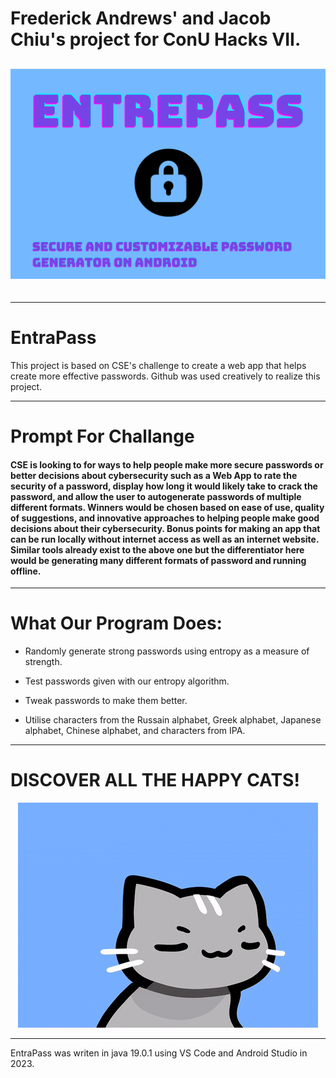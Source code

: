 # Frederick Andrews' and Jacob Chiu's project for ConU Hacks VII.

<div align="center"style="font-size:30px;">

![Entrepass Logo](/Assets/logo.png "Entrepass logo")

</div>

---


# EntraPass


This project is based on CSE's challenge to create a web app that helps create more effective passwords. Github was used creatively to realize this project.

---

# Prompt For Challange

#### CSE is looking to for ways to help people make more secure passwords or better decisions about cybersecurity such as a Web App to rate the security of a password, display how long it would likely take to crack the password, and allow the user to autogenerate passwords of multiple different formats. Winners would be chosen based on ease of use, quality of suggestions, and innovative approaches to helping people make good decisions about their cybersecurity. Bonus points for making an app that can be run locally without internet access as well as an internet website. Similar tools already exist to the above one but the differentiator here would be generating many different formats of password and running offline.

---


# What Our Program Does:

- Randomly generate strong passwords using entropy as a measure of strength.

- Test passwords given with our entropy algorithm.

- Tweak passwords to make them better.

- Utilise characters from the Russain alphabet, Greek alphabet, Japanese alphabet, Chinese alphabet, and characters from IPA.

---

# DISCOVER ALL THE HAPPY CATS!

<p align="center">
  <img src="Assets/Cat.gif" alt="">
</p>

---

EntraPass was writen in java 19.0.1 using VS Code and Android Studio in 2023.